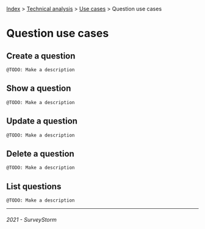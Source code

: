 [Index](../../../../README.md) > [Technical analysis](../README.md) > [Use cases](README.md) > Question use cases

# Question use cases

## Create a question

`@TODO: Make a description`

## Show a question

`@TODO: Make a description`

## Update a question

`@TODO: Make a description`

## Delete a question

`@TODO: Make a description`

## List questions

`@TODO: Make a description`

---
###### 2021 - SurveyStorm
